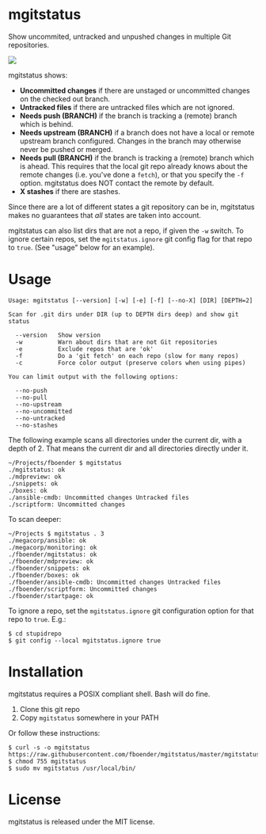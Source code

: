 mgitstatus
==========

Show uncommited, untracked and unpushed changes in multiple Git repositories.

![](https://raw.githubusercontent.com/fboender/mgitstatus/master/screenshot.png)

mgitstatus shows:

* **Uncommitted changes** if there are unstaged or uncommitted changes on the
  checked out branch.
* **Untracked files** if there are untracked files which are not ignored.
* **Needs push (BRANCH)** if the branch is tracking a (remote) branch which is
  behind.
* **Needs upstream (BRANCH)** if a branch does not have a local or remote
  upstream branch configured. Changes in the branch may otherwise never be
  pushed or merged.
* **Needs pull (BRANCH)** if the branch is tracking a (remote) branch which is
  ahead. This requires that the local git repo already knows about the remote
  changes (i.e. you've done a `fetch`), or that you specify the `-f` option.
  mgitstatus does NOT contact the remote by default.
* **X stashes** if there are stashes.

Since there are a lot of different states a git repository can be in,
mgitstatus makes no guarantees that *all* states are taken into account.

mgitstatus can also list dirs that are not a repo, if given the `-w`
switch. To ignore certain repos, set the `mgitstatus.ignore` git config flag
for that repo to `true`. (See "usage" below for an example).


# Usage

    Usage: mgitstatus [--version] [-w] [-e] [-f] [--no-X] [DIR] [DEPTH=2]

    Scan for .git dirs under DIR (up to DEPTH dirs deep) and show git status

      --version   Show version
      -w          Warn about dirs that are not Git repositories
      -e          Exclude repos that are 'ok'
      -f          Do a 'git fetch' on each repo (slow for many repos)
      -c          Force color output (preserve colors when using pipes)

    You can limit output with the following options:

      --no-push
      --no-pull
      --no-upstream
      --no-uncommitted
      --no-untracked
      --no-stashes

The following example scans all directories under the current dir, with a
depth of 2. That means the current dir and all directories directly under it.

    ~/Projects/fboender $ mgitstatus 
    ./mgitstatus: ok 
    ./mdpreview: ok 
    ./snippets: ok 
    ./boxes: ok 
    ./ansible-cmdb: Uncommitted changes Untracked files 
    ./scriptform: Uncommitted changes 

To scan deeper:

    ~/Projects $ mgitstatus . 3
    ./megacorp/ansible: ok 
    ./megacorp/monitoring: ok 
    ./fboender/mgitstatus: ok 
    ./fboender/mdpreview: ok 
    ./fboender/snippets: ok 
    ./fboender/boxes: ok 
    ./fboender/ansible-cmdb: Uncommitted changes Untracked files 
    ./fboender/scriptform: Uncommitted changes 
    ./fboender/startpage: ok 

To ignore a repo, set the `mgitstatus.ignore` git configuration option for
that repo to `true`. E.g.:

    $ cd stupidrepo
    $ git config --local mgitstatus.ignore true

# Installation

mgitstatus requires a POSIX compliant shell. Bash will do fine.

1. Clone this git repo
2. Copy `mgitstatus` somewhere in your PATH

Or follow these instructions:

    $ curl -s -o mgitstatus https://raw.githubusercontent.com/fboender/mgitstatus/master/mgitstatus
    $ chmod 755 mgitstatus
    $ sudo mv mgitstatus /usr/local/bin/

# License

mgitstatus is released under the MIT license.
